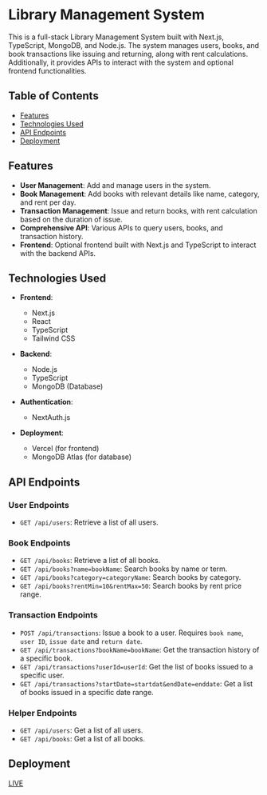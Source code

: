 # Library Management System

This is a full-stack Library Management System built with Next.js, TypeScript, MongoDB, and Node.js. The system manages users, books, and book transactions like issuing and returning, along with rent calculations. Additionally, it provides APIs to interact with the system and optional frontend functionalities.

## Table of Contents

- [Features](#features)
- [Technologies Used](#technologies-used)
- [API Endpoints](#api-endpoints)
- [Deployment](#deployment)

## Features

- **User Management**: Add and manage users in the system.
- **Book Management**: Add books with relevant details like name, category, and rent per day.
- **Transaction Management**: Issue and return books, with rent calculation based on the duration of issue.
- **Comprehensive API**: Various APIs to query users, books, and transaction history.
- **Frontend**: Optional frontend built with Next.js and TypeScript to interact with the backend APIs.

## Technologies Used

- **Frontend**: 
  - Next.js
  - React
  - TypeScript
  - Tailwind CSS
  
- **Backend**:
  - Node.js
  - TypeScript
  - MongoDB (Database)
  
- **Authentication**:
  - NextAuth.js

- **Deployment**: 
  - Vercel (for frontend)
  - MongoDB Atlas (for database)

## API Endpoints

### User Endpoints

- `GET /api/users`: Retrieve a list of all users.

### Book Endpoints

- `GET /api/books`: Retrieve a list of all books.
- `GET /api/books?name=bookName`: Search books by name or term.
- `GET /api/books?category=categoryName`: Search books by category.
- `GET /api/books?rentMin=10&rentMax=50`: Search books by rent price range.

### Transaction Endpoints

- `POST /api/transactions`: Issue a book to a user. Requires `book name`, `user ID`, `issue date` and `return date`.
- `GET /api/transactions?bookName=bookName`: Get the transaction history of a specific book.
- `GET /api/transactions?userId=userId`: Get the list of books issued to a specific user.
- `GET /api/transactions?startDate=startdat&endDate=enddate`: Get a list of books issued in a specific date range.

### Helper Endpoints

- `GET /api/users`: Get a list of all users.
- `GET /api/books`: Get a list of all books.

## Deployment
[LIVE](https://library-management-app-fzn.vercel.app/)
